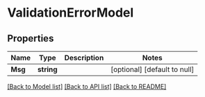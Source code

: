 # ValidationErrorModel

## Properties
Name | Type | Description | Notes
------------ | ------------- | ------------- | -------------
**Msg** | **string** |  | [optional] [default to null]

[[Back to Model list]](../README.md#documentation-for-models) [[Back to API list]](../README.md#documentation-for-api-endpoints) [[Back to README]](../README.md)


